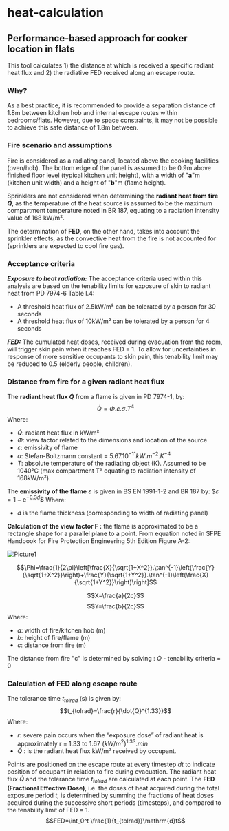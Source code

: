 # heat-calculation
## Performance-based approach for cooker location in flats

This tool calculates 1) the distance at which is received a specific radiant heat flux and 2) the radiative FED received along an escape route.

### Why?
As a best practice, it is recommended to provide a separation distance of 1.8m between kitchen hob and internal escape routes within bedrooms/flats.
However, due to space constraints, it may not be possible to achieve this safe distance of 1.8m between. 

### Fire scenario and assumptions

Fire is considered as a radiating panel, located above the cooking facilities (oven/hob). The bottom edge of the panel is assumed to be 0.9m above finished floor level (typical kitchen unit height), with a width of "**a**"m (kitchen unit width) and a height of "**b**"m (flame height).

Sprinklers are not considered when determining the **radiant heat from fire $\dot{Q}$**, as the temperature of the heat source is assumed to be the maximum compartment temperature noted in BR 187, equating to a radiation intensity value of 168 kW/m².

The determination of **FED**, on the other hand, takes into account the sprinkler effects, as the convective heat from the fire is not accounted for (sprinklers are expected to cool fire gas).

### Acceptance criteria

***Exposure to heat radiation:*** The acceptance criteria used within this analysis are based on the tenability limits for exposure of skin to radiant heat from PD 7974-6 Table I.4:
- A threshold heat flux of 2.5kW/m² can be tolerated by a person for 30 seconds 
- A threshold heat flux of 10kW/m² can be tolerated by a person for 4 seconds 

***FED:*** The cumulated heat doses, received during evacuation from the room, will trigger skin pain when it reaches FED = 1. To allow for uncertainties in response of more sensitive occupants to skin pain, this tenability limit may be reduced to 0.5 (elderly people, children).

### Distance from fire for a given radiant heat flux

The **radiant heat flux $\dot{Q}$** from a flame is given in PD 7974-1, by:
$$\dot{Q}=\Phi.\varepsilon.\sigma.T^4$$
Where:
- $\dot{Q}$: radiant heat flux in kW/m²
- $\Phi$: view factor related to the dimensions and location of the source
- $\varepsilon$: emissivity of flame
- $\sigma$: Stefan-Boltzmann constant = $5.67.10^{-11} kW.m^{-2}.K^{-4}$
- $T$: absolute temperature of the radiating object (K). Assumed to be 1040°C (max compartment T° equating to radiation intensity of 168kW/m²).

The **emissivity of the flame** $\varepsilon$ is given in BS EN 1991-1-2 and BR 187 by:
$$\varepsilon=1-\mathrm{e}^{-0.3d}\$$
Where:
-  $d$ is the flame thickness (corresponding to width of radiating panel)

**Calculation of the view factor F :**
the flame is approximated to be a rectangle shape for a parallel plane to a point. From equation noted in SFPE Handbook for Fire Protection Engineering 5th Edition Figure A-2:

![Picture1](https://user-images.githubusercontent.com/24531246/217807536-536a3a4a-31a3-4ba2-a102-d07e6b319c4a.jpg)

$$\Phi=\frac{1}{2\pi}\left[\frac{X}{\sqrt{1+X^2}}.\tan^{-1}\left(\frac{Y}{\sqrt{1+X^2}}\right)+\frac{Y}{\sqrt{1+Y^2}}.\tan^{-1}\left(\frac{X}{\sqrt{1+Y^2}}\right)\right]$$


$$X=\frac{a}{2c}$$
$$Y=\frac{b}{2c}$$
Where:
- $a$: width of fire/kitchen hob (m)
- $b$: height of fire/flame (m)
- $c$: distance from fire (m)

The distance from fire "c" is determined by solving : $\dot{Q}$ - tenability criteria = 0

### Calculation of FED along escape route
The tolerance time $t_{tolrad}$ (s) is given by: 
$$t_{tolrad}=\frac{r}{\dot{Q}^{1.33}}$$
Where:
- $r$: severe pain occurs when the “exposure dose” of radiant heat is approximately r = 1.33 to 1.67 $(kW/m^2)^{1.33}.min$
- $\dot{Q}$ : is the radiant heat flux kW/m² received by occupant.

Points are positioned on the escape route at every timestep $dt$ to indicate position of occupant in relation to fire during evacuation. 
The radiant heat flux $\dot{Q}$ and the tolerance time $t_{tolrad}$ are calculated at each point.
The **FED (Fractional Effective Dose)**, i.e. the doses of heat acquired during the total exposure period $t$, is determined by summing the fractions of heat doses acquired during the successive short periods (timesteps), and compared to the tenability limit of FED = 1. 
$$FED=\int_0^t \frac{1}{t_{tolrad}}\mathrm{d}t$$
